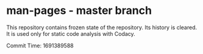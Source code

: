 # man-pages - master branch

This repository contains frozen state of the repository.
Its history is cleared. It is used only for static code
analysis with Codacy.

Commit Time: 1691389588